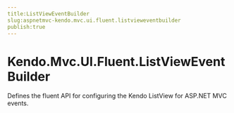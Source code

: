 ```yaml
---
title:ListViewEventBuilder
slug:aspnetmvc-kendo.mvc.ui.fluent.listvieweventbuilder
publish:true
---
```


# Kendo.Mvc.UI.Fluent.ListViewEventBuilder

Defines the fluent API for configuring the Kendo ListView for ASP.NET MVC events.